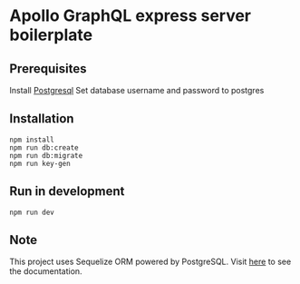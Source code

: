 # Apollo GraphQL express server boilerplate 

## Prerequisites
Install [Postgresql](https://docs.boundlessgeo.com/suite/1.1.1/index.html)
Set database username and password to postgres

## Installation

```
npm install
npm run db:create
npm run db:migrate
npm run key-gen
```

## Run in development
```
npm run dev
```

## Note
This project uses Sequelize ORM powered by PostgreSQL. 
Visit [here](https://sequelize.org/master) to see the documentation.